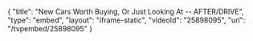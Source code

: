 {
    "title": "New Cars Worth Buying, Or Just Looking At -- AFTER\/DRIVE",
    "type": "embed",
    "layout": "iframe-static",
    "videoId": "25898095",
    "url": "\/tvpembed\/25898095"
}